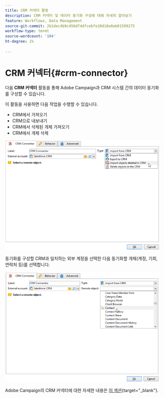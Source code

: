 ```yaml
---
title: CRM 커넥터 활동
description: CRM 커넥터 및 데이터 동기화 구성에 대해 자세히 알아보기
feature: Workflows, Data Management
source-git-commit: 2b1dec4b9c456df4dfcebfe10d18e0ab01599275
workflow-type: tm+mt
source-wordcount: '104'
ht-degree: 1%

---
```


# CRM 커넥터{#crm-connector}

다음 **CRM 커넥터** 활동을 통해 Adobe Campaign과 CRM 시스템 간의 데이터 동기화를 구성할 수 있습니다.

이 활동을 사용하면 다음 작업을 수행할 수 있습니다.

* CRM에서 가져오기
* CRM으로 내보내기
* CRM에서 삭제된 개체 가져오기
* CRM에서 개체 삭제

![](assets/crm_task_select_op.png)

동기화를 구성할 CRM과 일치하는 외부 계정을 선택한 다음 동기화할 개체(계정, 기회, 연락처 등)를 선택합니다.

![](assets/crm_task_select_obj.png)

Adobe Campaign의 CRM 커넥터에 대한 자세한 내용은 [이 섹션](https://experienceleague.adobe.com/docs/campaign/campaign-v8/connect/ac-crm/crm.html){target=&quot;_blank&quot;}.
